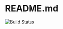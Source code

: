 # README.md

[![Build Status](https://travis-ci.org/RetroJect/Bugtastic.svg?branch=master)](https://travis-ci.org/RetroJect/Bugtastic)